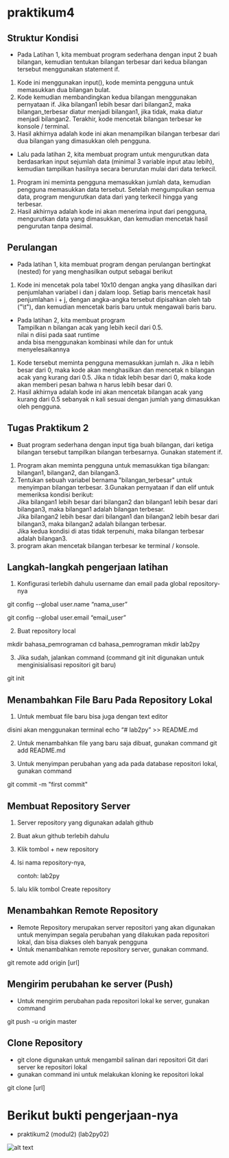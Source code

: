 # praktikum4
## Struktur Kondisi
- Pada Latihan 1, kita membuat program sederhana dengan input 2 buah bilangan, kemudian
tentukan bilangan terbesar dari kedua bilangan tersebut
menggunakan statement if.

1. Kode ini menggunakan input(), kode meminta pengguna untuk memasukkan dua bilangan bulat.
2. Kode kemudian membandingkan kedua bilangan menggunakan pernyataan if. Jika bilangan1 lebih besar dari bilangan2, maka bilangan_terbesar diatur menjadi bilangan1, jika tidak, maka diatur menjadi bilangan2.
Terakhir, kode mencetak bilangan terbesar ke konsole / terminal.
3. Hasil akhirnya adalah kode ini akan menampilkan bilangan terbesar dari dua bilangan yang dimasukkan oleh pengguna.

   
- Lalu pada latihan 2, kita membuat program untuk mengurutkan data berdasarkan input sejumlah
data (minimal 3 variable input atau lebih), kemudian tampilkan
hasilnya secara berurutan mulai dari data terkecil.

1. Program ini meminta pengguna memasukkan jumlah data, kemudian pengguna memasukkan data tersebut. Setelah mengumpulkan semua data, program mengurutkan data dari yang terkecil hingga yang terbesar.
2. Hasil akhirnya adalah kode ini akan menerima input dari pengguna, mengurutkan data yang dimasukkan, dan kemudian mencetak hasil pengurutan tanpa desimal.

## Perulangan
- Pada latihan 1, kita membuat program dengan perulangan bertingkat (nested) for yang
menghasilkan output sebagai berikut

1. Kode ini mencetak pola tabel 10x10 dengan angka yang dihasilkan dari penjumlahan variabel i dan j dalam loop. Setiap baris mencetak hasil penjumlahan i + j, dengan angka-angka tersebut dipisahkan oleh tab ("\t"), dan kemudian mencetak baris baru untuk mengawali baris baru.

- Pada latihan 2, kita membuat program<br>
  Tampilkan n bilangan acak yang lebih kecil dari 0.5.<br>
  nilai n diisi pada saat runtime<br>
  anda bisa menggunakan kombinasi while dan for untuk menyelesaikannya

1. Kode tersebut meminta pengguna memasukkan jumlah n. Jika n lebih besar dari 0, maka kode akan menghasilkan dan mencetak n bilangan acak yang kurang dari 0.5. Jika n tidak lebih besar dari 0, maka kode akan memberi pesan bahwa n harus lebih besar dari 0.
2. Hasil akhirnya adalah kode ini akan mencetak bilangan acak yang kurang dari 0.5 sebanyak n kali sesuai dengan jumlah yang dimasukkan oleh pengguna.

## Tugas Praktikum 2
- Buat program sederhana dengan input tiga buah bilangan, dari ketiga bilangan
tersebut tampilkan bilangan terbesarnya. Gunakan statement if.
1. Program akan meminta pengguna untuk memasukkan tiga bilangan: bilangan1, bilangan2, dan bilangan3.
2. Tentukan sebuah variabel bernama "bilangan_terbesar" untuk menyimpan bilangan terbesar.
3.Gunakan pernyataan if dan elif untuk memeriksa kondisi berikut:<br>
Jika bilangan1 lebih besar dari bilangan2 dan bilangan1 lebih besar dari bilangan3, maka bilangan1 adalah bilangan terbesar.<br>
Jika bilangan2 lebih besar dari bilangan1 dan bilangan2 lebih besar dari bilangan3, maka bilangan2 adalah bilangan terbesar.<br>
Jika kedua kondisi di atas tidak terpenuhi, maka bilangan terbesar adalah bilangan3.
4. program akan mencetak bilangan terbesar ke terminal / konsole.

## Langkah-langkah pengerjaan latihan

1. Konfigurasi terlebih dahulu username dan email pada global repository-nya

git config --global user.name “nama_user”

git config --global user.email “email_user”

2. Buat repository local

mkdir bahasa_pemrograman
cd bahasa_pemrograman
mkdir lab2py


3. Jika sudah, jalankan command (command git init digunakan untuk menginisialisasi repositori git baru)


git init

## Menambahkan File Baru Pada Repository Lokal

1. Untuk membuat file baru bisa juga dengan text editor

disini akan menggunakan terminal
echo “# lab2py” >> README.md

2. Untuk menambahkan file yang baru saja dibuat, gunakan command
git add README.md

4. Untuk menyimpan perubahan yang ada pada database repositori
   lokal, gunakan command

git commit -m "first commit"

## Membuat Repository Server

1. Server repository yang digunakan adalah github
2. Buat akun github terlebih dahulu
3. Klik tombol + new repository
4. Isi nama repository-nya,

   contoh: lab2py
5. lalu klik tombol Create repository

## Menambahkan Remote Repository

- Remote Repository merupakan server repositori yang akan digunakan untuk menyimpan segala perubahan yang dilakukan pada repositori lokal, dan bisa diakses oleh banyak pengguna
- Untuk menambahkan remote repository server, gunakan command.

git remote add origin [url]


## Mengirim perubahan ke server (Push)

- Untuk mengirim perubahan pada repositori lokal ke server, gunakan command

git push -u origin master

## Clone Repository


- git clone digunakan untuk mengambil salinan dari repositori Git dari server ke repositori lokal
- gunakan command ini untuk melakukan kloning ke repositori lokal


git clone [url]

# __Berikut bukti pengerjaan-nya__

* praktikum2 (modul2) (lab2py02)

![alt text](?raw=true)

